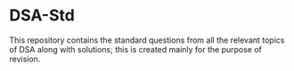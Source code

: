 # DSA-Std
This repository contains the standard questions from all the relevant topics of DSA along with solutions; this is created mainly for the purpose of revision.
